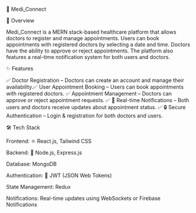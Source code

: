 🏥 Medi_Connect

📌 Overview

Medi_Connect is a MERN stack-based healthcare platform that allows doctors to register and manage appointments. Users can book appointments with registered doctors by selecting a date and time. Doctors have the ability to approve or reject appointments. The platform also features a real-time notification system for both users and doctors.

✨ Features

✅ Doctor Registration – Doctors can create an account and manage their availability.✅ User Appointment Booking – Users can book appointments with registered doctors.
✅ Appointment Management – Doctors can approve or reject appointment requests.
✅ 🔔 Real-time Notifications – Both users and doctors receive updates about appointment status.
✅ 🔒 Secure Authentication – Login & registration for both doctors and users.

🛠️ Tech Stack

Frontend: ⚛️ React.js, Tailwind CSS

Backend: 🚀 Node.js, Express.js

Database: MongoDB

Authentication: 🔑 JWT (JSON Web Tokens)

State Management: Redux 

Notifications: Real-time updates using WebSockets or Firebase Notifications
